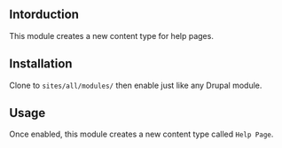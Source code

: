 ## Intorduction
This module creates a new content type for help pages.

## Installation
Clone to `sites/all/modules/` then enable just like any Drupal module.

## Usage
Once enabled, this module creates a new content type called `Help Page`. 

